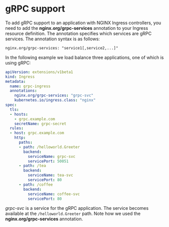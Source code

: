 # gRPC support

To add gRPC support to an application with NGINX Ingress controllers, you need to add the **nginx.org/grpc-services** annotation to your Ingress resource definition. The annotation specifies which services are gRPC services. The annotation syntax is as follows:
```
nginx.org/grpc-services: "service1[,service2,...]"
```

In the following example we load balance three applications, one of which is using gRPC:
```yaml
apiVersion: extensions/v1beta1
kind: Ingress
metadata:
  name: grpc-ingress
  annotations:
    nginx.org/grpc-services: "grpc-svc"
    kubernetes.io/ingress.class: "nginx"
spec:
  tls:
  - hosts:
    - grpc.example.com
    secretName: grpc-secret
  rules:
  - host: grpc.example.com
    http:
      paths:
      - path: /helloworld.Greeter
        backend:
          serviceName: grpc-svc
          servicePort: 50051
      - path: /tea
        backend:
          serviceName: tea-svc
          servicePort: 80
      - path: /coffee
        backend:
          serviceName: coffee-svc
          servicePort: 80
```
*grpc-svc* is a service for the gRPC application. The service becomes available at the `/helloworld.Greeter` path. Note how we used the **nginx.org/grpc-services** annotation.
